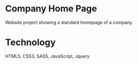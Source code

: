 # Company Home Page
 
Website project showing a standard homepage of a company.

# Technology

HTML5, CSS3, SASS, JavaScript, Jquery
